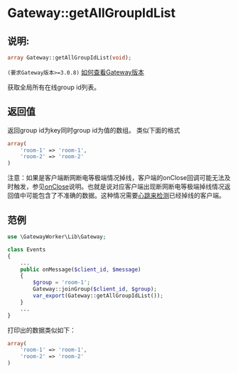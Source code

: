 # Gateway::getAllGroupIdList

## 说明:
```php
array Gateway::getAllGroupIdList(void);
```
 ``` (要求Gateway版本>=3.0.8) ``` [如何查看Gateway版本](get-gateway-version.md)

获取全局所有在线group id列表。


## 返回值

返回group id为key同时group id为值的数组。
类似下面的格式
```php
array(
    'room-1' => 'room-1',
    'room-2' => 'room-2'
)
```

注意：如果是客户端断网断电等极端情况掉线，客户端的onClose回调可能无法及时触发，参见[onClose](on-close.md)说明。也就是说对应客户端出现断网断电等极端掉线情况返回值中可能包含了不准确的数据。这种情况需要[心跳来检测](heartbeat.md)已经掉线的客户端。

## 范例
```php
use \GatewayWorker\Lib\Gateway;

class Events
{
    ...
    public onMessage($client_id, $message)
    {
        $group = 'room-1';
        Gateway::joinGroup($client_id, $group);
        var_export(Gateway::getAllGroupIdList());
    }
    ...
}
```


打印出的数据类似如下：
```php
array(
    'room-1' => 'room-1',
    'room-2' => 'room-2'
)
```
